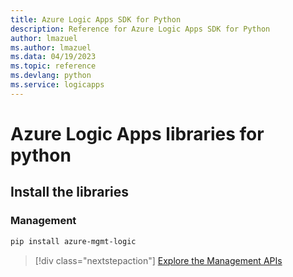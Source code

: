 ```yaml
---
title: Azure Logic Apps SDK for Python
description: Reference for Azure Logic Apps SDK for Python
author: lmazuel
ms.author: lmazuel
ms.data: 04/19/2023
ms.topic: reference
ms.devlang: python
ms.service: logicapps
---
```

# Azure Logic Apps libraries for python

## Install the libraries


### Management

```bash
pip install azure-mgmt-logic
```
> [!div class="nextstepaction"]
> [Explore the Management APIs](/python/api/azure-mgmt-logic)